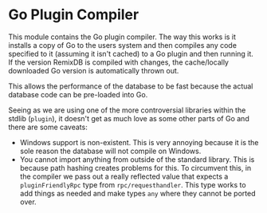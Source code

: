# Go Plugin Compiler

This module contains the Go plugin compiler. The way this works is it installs a copy of Go to the users system and then compiles any code specified to it (assuming it isn't cached) to a Go plugin and then running it. If the version RemixDB is compiled with changes, the cache/locally downloaded Go version is automatically thrown out.

This allows the performance of the database to be fast because the actual database code can be pre-loaded into Go.

Seeing as we are using one of the more controversial libraries within the stdlib (`plugin`), it doesn't get as much love as some other parts of Go and there are some caveats:

- Windows support is non-existent. This is very annoying because it is the sole reason the database will not compile on Windows.
- You cannot import anything from outside of the standard library. This is because path hashing creates problems for this. To circumvent this, in the compiler we pass out a really reflected value that expects a `pluginFriendlyRpc` type from `rpc/requesthandler`. This type works to add things as needed and make types `any` where they cannot be ported over.

